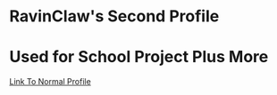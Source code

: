 # RavinClaw's Second Profile
# Used for School Project Plus More

[Link To Normal Profile](https://github.com/RavinClaw)
